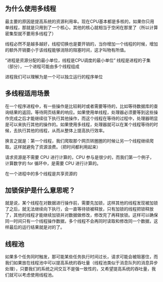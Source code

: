 ## 为什么使用多线程
最主要的原因是提高系统的资源利用率。现在CPU基本都是多核的，如果你只用单线程，那就是只用到了一个核心，其他的核心就相当于空闲在那里了（所以计算密集型就不要用多线程了）

线程必然不是越多越好，线程切换也是要开销的，当你增加一个线程的时候，增加的额外开销要小于该线程能够消除的阻塞时间，这才叫物有所值。

“进程是资源分配的最小单位，线程是CPU调度的最小单位”
线程是进程的子集（部分），一个进程可能由多个线程组成

进程我们可以理解为是一个可以独立运行的程序单位

## 多线程适用场景
在一个程序进程中，有一些操作是比较耗时或者需要等待的，比如等待数据库的查询结果的返回，等待网页结果的响应。如果使用单线程，处理器必须要等到这些操作完成之后才能继续往下执行其他操作，而这个线程在等待的过程中，处理器明显是可以来执行其他的操作的。如果使用多线程，处理器就可以在某个线程等待的时候，去执行其他的线程，从而从整体上提高执行效率。

换言之就是：第一个线程，我们爬取那个网页转圈圈的时候让另一个线程继续爬取。这样就避免了资源浪费。（把时间都利用起来）

请求资源是不需要 CPU 进行计算的，CPU 参与是很少的，而我们第一个例子，计算数字的 for 循环中，是需要 CPU 进行计算的。

在一个进程中的多个线程是共享资源的
## 加锁保护是什么意思呢？

就是说，某个线程在对数据进行操作前，需要先加锁，这样其他的线程发现被加锁了之后，就无法继续向下执行，会一直等待锁被释放，只有加锁的线程把锁释放了，其他的线程才能继续加锁并对数据做修改，修改完了再释放锁。这样可以确保同一时间只有一个线程操作数据，多个线程不会再同时读取和修改同一个数据，这样最后的运行结果就是对的了。

## 线程池
如果多个任务同时触发，那可能某些任务执行时间过长，请求可能会被阻塞住，而我们如果放在线程池中可以提高系统的吞吐量（线程池类似于消息队列的消息异步处理），只要我们的系统之间交互不是强一致性的，又希望提高系统的吞吐量，我们就可以考虑使用线程池。